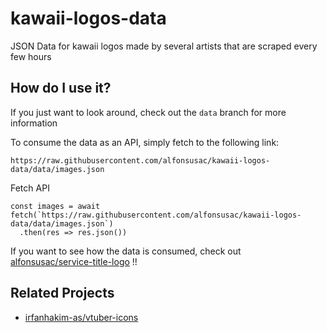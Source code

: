 # kawaii-logos-data
JSON Data for kawaii logos made by several artists that are scraped every few hours

## How do I use it?

If you just want to look around, check out the `data` branch for more information

To consume the data as an API, simply fetch to the following link:

```
https://raw.githubusercontent.com/alfonsusac/kawaii-logos-data/data/images.json
```

Fetch API
```tsx
const images = await fetch(`https://raw.githubusercontent.com/alfonsusac/kawaii-logos-data/data/images.json`)
  .then(res => res.json())
```

If you want to see how the data is consumed, check out [alfonsusac/service-title-logo](https://github.com/alfonsusac/service-title-logo) !!

## Related Projects

- [irfanhakim-as/vtuber-icons](https://github.com/irfanhakim-as/vtuber-icons)